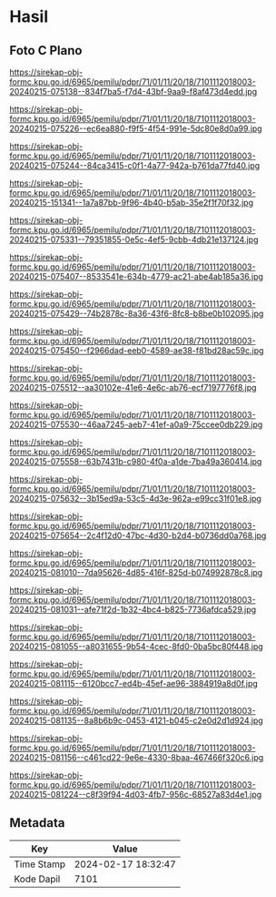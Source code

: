 # Hasil

## Foto C Plano

https://sirekap-obj-formc.kpu.go.id/6965/pemilu/pdpr/71/01/11/20/18/7101112018003-20240215-075138--834f7ba5-f7d4-43bf-9aa9-f8af473d4edd.jpg

https://sirekap-obj-formc.kpu.go.id/6965/pemilu/pdpr/71/01/11/20/18/7101112018003-20240215-075226--ec6ea880-f9f5-4f54-991e-5dc80e8d0a99.jpg

https://sirekap-obj-formc.kpu.go.id/6965/pemilu/pdpr/71/01/11/20/18/7101112018003-20240215-075244--84ca3415-c0f1-4a77-942a-b761da77fd40.jpg

https://sirekap-obj-formc.kpu.go.id/6965/pemilu/pdpr/71/01/11/20/18/7101112018003-20240215-151341--1a7a87bb-9f96-4b40-b5ab-35e2f1f70f32.jpg

https://sirekap-obj-formc.kpu.go.id/6965/pemilu/pdpr/71/01/11/20/18/7101112018003-20240215-075331--79351855-0e5c-4ef5-9cbb-4db21e137124.jpg

https://sirekap-obj-formc.kpu.go.id/6965/pemilu/pdpr/71/01/11/20/18/7101112018003-20240215-075407--8533541e-634b-4779-ac21-abe4ab185a36.jpg

https://sirekap-obj-formc.kpu.go.id/6965/pemilu/pdpr/71/01/11/20/18/7101112018003-20240215-075429--74b2878c-8a36-43f6-8fc8-b8be0b102095.jpg

https://sirekap-obj-formc.kpu.go.id/6965/pemilu/pdpr/71/01/11/20/18/7101112018003-20240215-075450--f2966dad-eeb0-4589-ae38-f81bd28ac59c.jpg

https://sirekap-obj-formc.kpu.go.id/6965/pemilu/pdpr/71/01/11/20/18/7101112018003-20240215-075512--aa30102e-41e6-4e6c-ab76-ecf7197776f8.jpg

https://sirekap-obj-formc.kpu.go.id/6965/pemilu/pdpr/71/01/11/20/18/7101112018003-20240215-075530--46aa7245-aeb7-41ef-a0a9-75ccee0db229.jpg

https://sirekap-obj-formc.kpu.go.id/6965/pemilu/pdpr/71/01/11/20/18/7101112018003-20240215-075558--63b7431b-c980-4f0a-a1de-7ba49a360414.jpg

https://sirekap-obj-formc.kpu.go.id/6965/pemilu/pdpr/71/01/11/20/18/7101112018003-20240215-075632--3b15ed9a-53c5-4d3e-962a-e99cc31f01e8.jpg

https://sirekap-obj-formc.kpu.go.id/6965/pemilu/pdpr/71/01/11/20/18/7101112018003-20240215-075654--2c4f12d0-47bc-4d30-b2d4-b0736dd0a768.jpg

https://sirekap-obj-formc.kpu.go.id/6965/pemilu/pdpr/71/01/11/20/18/7101112018003-20240215-081010--7da95626-4d85-416f-825d-b074992878c8.jpg

https://sirekap-obj-formc.kpu.go.id/6965/pemilu/pdpr/71/01/11/20/18/7101112018003-20240215-081031--afe71f2d-1b32-4bc4-b825-7736afdca529.jpg

https://sirekap-obj-formc.kpu.go.id/6965/pemilu/pdpr/71/01/11/20/18/7101112018003-20240215-081055--a8031655-9b54-4cec-8fd0-0ba5bc80f448.jpg

https://sirekap-obj-formc.kpu.go.id/6965/pemilu/pdpr/71/01/11/20/18/7101112018003-20240215-081115--6120bcc7-ed4b-45ef-ae96-3884919a8d0f.jpg

https://sirekap-obj-formc.kpu.go.id/6965/pemilu/pdpr/71/01/11/20/18/7101112018003-20240215-081135--8a8b6b9c-0453-4121-b045-c2e0d2d1d924.jpg

https://sirekap-obj-formc.kpu.go.id/6965/pemilu/pdpr/71/01/11/20/18/7101112018003-20240215-081156--c461cd22-9e6e-4330-8baa-467466f320c6.jpg

https://sirekap-obj-formc.kpu.go.id/6965/pemilu/pdpr/71/01/11/20/18/7101112018003-20240215-081224--c8f39f94-4d03-4fb7-956c-68527a83d4e1.jpg


## Metadata

| Key        | Value               |
| ---------- | ------------------- |
| Time Stamp | 2024-02-17 18:32:47 |
| Kode Dapil | 7101                |



